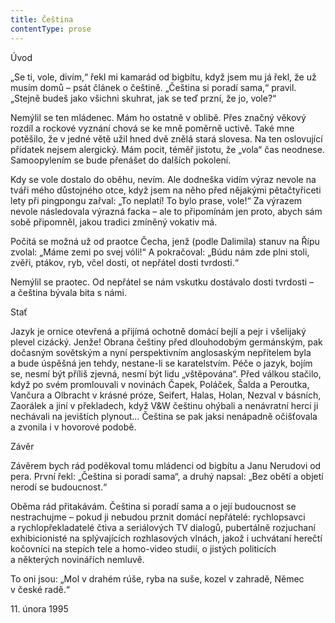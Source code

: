 ```yaml
---
title: Čeština
contentType: prose
---
```


Úvod

  

„Se ti, vole, divím,“ řekl mi kamarád od bigbítu, když jsem mu já řekl, že už musím domů – psát článek o češtině. „Čeština si poradí sama,“ pravil. „Stejně budeš jako všichni skuhrat, jak se teď przní, že jo, vole?“

Nemýlil se ten mládenec. Mám ho ostatně v oblibě. Přes značný věkový rozdíl a rockové vyznání chová se ke mně poměrně uctivě. Také mne potěšilo, že v jedné větě užil hned dvě znělá stará slovesa. Na ten oslovující přídatek nejsem alergický. Mám pocit, téměř jistotu, že „vola“ čas neodnese. Samoopylením se bude přenášet do dalších pokolení.

Kdy se vole dostalo do oběhu, nevím. Ale dodneška vidím výraz nevole na tváři mého důstojného otce, když jsem na něho před nějakými pětačtyřiceti lety při pingpongu zařval: „To neplatí! To bylo prase, vole!“ Za výrazem nevole následovala výrazná facka – ale to připomínám jen proto, abych sám sobě připomněl, jakou tradici zmíněný vokativ má.

Počítá se možná už od praotce Čecha, jenž (podle Dalimila) stanuv na Řípu zvolal: „Máme zemi po svej vóli!“ A pokračoval: „Búdu nám zde plni stoli, zvěři, ptákov, ryb, včel dosti, ot nepřátel dosti tvrdosti.“

Nemýlil se praotec. Od nepřátel se nám vskutku dostávalo dosti tvrdosti – a čeština bývala bita s námi.

Stať

  

Jazyk je ornice otevřená a přijímá ochotně domácí bejlí a pejr i všelijaký plevel cizácký. Jenže! Obrana češtiny před dlouhodobým germánským, pak dočasným sovětským a nyní perspektivním anglo­saským nepřítelem byla a bude úspěšná jen tehdy, nestane-li se karatelstvím. Péče o jazyk, bojím se, nesmí být příliš zjevná, nesmí být lidu „vštěpována“. Před válkou stačilo, když po svém promlouvali v novinách Čapek, Poláček, Šalda a Peroutka, Vančura a Olbracht v krásné próze, Seifert, Halas, Holan, Nezval v básních, Zaorálek a jiní v překladech, když V&W češtinu ohýbali a nenávratní herci ji nechávali na jevištích plynout… Čeština se pak jaksi nenápadně očišťovala a zvonila i v hovorové podobě.

Závěr

  

Závěrem bych rád poděkoval tomu mládenci od bigbítu a Janu Nerudovi od pera. První řekl: „Čeština si poradí sama“, a druhý napsal: „Bez obětí a objetí nerodí se budoucnost.“

Oběma rád přitakávám. Čeština si poradí sama a o její budoucnost se nestrachujme – pokud ji nebudou prznit domácí nepřátelé: rychlopsavci a rychlopřekladatelé čtiva a seriálových TV dialogů, pubertálně rozjuchaní exhibicionisté na splývajících rozhlasových vlnách, jakož i uchvátaní herečtí kočovníci na stepích tele a ho­mo-video studií, o jistých politicích a některých novinářích nemluvě.

To oni jsou: „Mol v drahém rúše, ryba na suše, kozel v zahradě, Němec v české radě.“

11. února 1995
